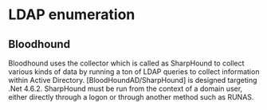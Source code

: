 # LDAP enumeration

## Bloodhound

Bloodhound uses the collector which is called as SharpHound to collect various kinds of data by running a ton of LDAP queries to collect information within Active Directory. [BloodHoundAD/SharpHound] is designed targeting .Net 4.6.2. SharpHound must be run from the context of a domain user, either directly through a logon or through another method such as RUNAS.